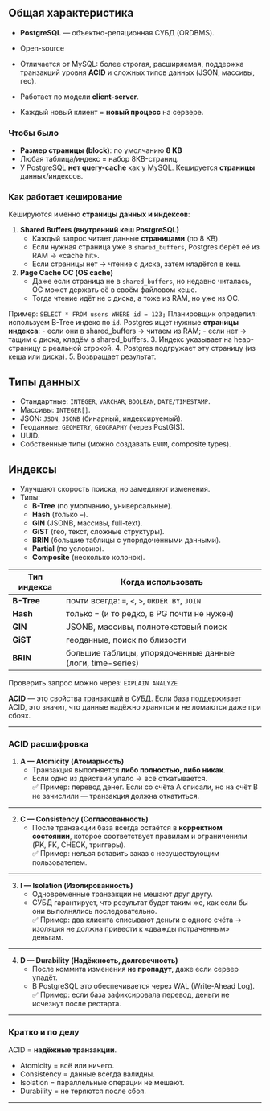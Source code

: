 ##  Общая характеристика

- **PostgreSQL** — объектно-реляционная СУБД (ORDBMS).
- Open-source
- Отличается от MySQL: более строгая, расширяемая, поддержка транзакций уровня **ACID** и сложных типов данных (JSON, массивы, гео).

- Работает по модели **client-server**.
- Каждый новый клиент = **новый процесс** на сервере.

### Чтобы было
- **Размер страницы (block)**: по умолчанию **8 KB** 
- Любая таблица/индекс = набор 8KB-страниц.
- У PostgreSQL **нет query-cache** как у MySQL. Кешируется **страницы** данных/индексов.

### Как работает кеширование
Кешируются именно **страницы данных и индексов**:
1. **Shared Buffers (внутренний кеш PostgreSQL)**
    - Каждый запрос читает данные **страницами** (по 8 KB).
    - Если нужная страница уже в `shared_buffers`, Postgres берёт её из RAM → «cache hit».
    - Если страницы нет → чтение с диска, затем кладётся в кеш.
2. **Page Cache ОС (OS cache)**
    - Даже если страница не в `shared_buffers`, но недавно читалась, ОС может держать её в своём файловом кеше.
    - Тогда чтение идёт не с диска, а тоже из RAM, но уже из ОС.

 Пример:
`SELECT * FROM users WHERE id = 123;`
 Планировщик определил: используем B-Tree индекс по `id`.
Postgres ищет нужные **страницы индекса**:
    - если они в shared_buffers → читаем из RAM;
    - если нет → тащим с диска, кладём в shared_buffers.
3. Индекс указывает на heap-страницу с реальной строкой.
4. Postgres подгружает эту страницу (из кеша или диска).
5. Возвращает результат.


##  Типы данных
- Стандартные: `INTEGER`, `VARCHAR`, `BOOLEAN`, `DATE/TIMESTAMP`.
- Массивы: `INTEGER[]`.
- JSON: `JSON`, `JSONB` (бинарный, индексируемый).
- Геоданные: `GEOMETRY`, `GEOGRAPHY` (через PostGIS).
- UUID.
- Собственные типы (можно создавать `ENUM`, composite types).

##  Индексы
- Улучшают скорость поиска, но замедляют изменения. 
- Типы:
    - **B-Tree** (по умолчанию, универсальные).
    - **Hash** (только `=`).
    - **GIN** (JSONB, массивы, full-text).
    - **GiST** (гео, текст, сложные структуры).
    - **BRIN** (большие таблицы с упорядоченными данными).
    - **Partial** (по условию).
    - **Composite** (несколько колонок).

| Тип индекса | Когда использовать                                        |
| ----------- | --------------------------------------------------------- |
| **B-Tree**  | почти всегда: `=`, `<`, `>`, `ORDER BY`, `JOIN`           |
| **Hash**    | только `=` (и то редко, в PG почти не нужен)              |
| **GIN**     | JSONB, массивы, полнотекстовый поиск                      |
| **GiST**    | геоданные, поиск по близости                              |
| **BRIN**    | большие таблицы, упорядоченные данные (логи, time-series) |
Проверить запрос можно через: `EXPLAIN ANALYZE `


**ACID** — это свойства транзакций в СУБД. Если база поддерживает ACID, это значит, что данные надёжно хранятся и не ломаются даже при сбоях.

---
### ACID расшифровка
1. **A — Atomicity (Атомарность)**
    - Транзакция выполняется **либо полностью, либо никак**.
    - Если одно из действий упало → всё откатывается.  
        ✅ Пример: перевод денег. Если со счёта А списали, но на счёт B не зачислили — транзакция должна откатиться.
---
2. **C — Consistency (Согласованность)**
    - После транзакции база всегда остаётся в **корректном состоянии**, которое соответствует правилам и ограничениям (PK, FK, CHECK, триггеры).  
        ✅ Пример: нельзя вставить заказ с несуществующим пользователем.
---
3. **I — Isolation (Изолированность)**
    - Одновременные транзакции не мешают друг другу.
    - СУБД гарантирует, что результат будет таким же, как если бы они выполнялись последовательно.  
        ✅ Пример: два клиента списывают деньги с одного счёта → изоляция не должна привести к «дважды потраченным» деньгам.
---
4. **D — Durability (Надёжность, долговечность)**
    - После коммита изменения **не пропадут**, даже если сервер упадёт.
    - В PostgreSQL это обеспечивается через WAL (Write-Ahead Log).  
        ✅ Пример: если база зафиксировала перевод, деньги не исчезнут после рестарта.
---

### Кратко и по делу

ACID = **надёжные транзакции**.
- Atomicity = всё или ничего.
- Consistency = данные всегда валидны.
- Isolation = параллельные операции не мешают.
- Durability = не теряются после сбоя.

---

